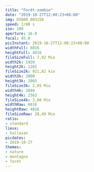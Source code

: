 ```yaml
---
title: "Forêt-zombie"
date: "2019-10-27T12:00:23+08:00"
img: D5600_003158
speed: 1/80 s
iso: 100
aperture: 16.0
focal: 45.0
picInstant: 2019-10-27T12:00:23+08:00
widthFull: 6016
heightFull: 4016
fileSizeFull: 7,92 Mio
width2k: 1920
height2k: 1282
fileSize2k: 921,82 kio
width3k: 3000
height3k: 2003
fileSize3k: 2,65 Mio
width4k: 3840
height4k: 2563
fileSize4k: 3,88 Mio
widthRaw: 6016
heightRaw: 4016
fileSizeRaw: 28,49 Mio
ratio:
- standard
lieux:
- hallasan
picdates:
- 2019-10-27
themes:
- nature
- montagne
- foret
---
```


